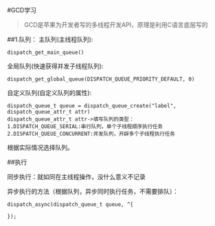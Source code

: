 #GCD学习
>GCD是苹果为开发者写的多线程开发API，原理是利用C语言底层写的
  

##1.队列：
主队列(主线程队列):  

	dispatch_get_main_queue()	
全局队列(快速获得并发子线程队列):  

	dispatch_get_global_queue(DISPATCH_QUEUE_PRIORITY_DEFAULT, 0)  
自定义队列(自定义队列的属性):  
	
	dispatch_queue_t queue = dispatch_queue_create("label", dispatch_queue_attr_t attr)
	dispatch_queue_attr_t attr->填写队列的类型：
	1.DISPATCH_QUEUE_SERIAL:串行队列，单个子线程顺序执行任务
	2.DISPATCH_QUEUE_CONCURRENT:并发队列，开辟多个子线程执行任务
	  
根据实际情况选择队列。

##执行

同步执行：就如同在主线程操作，没什么意义不记录

异步执行的方法（根据队列，异步同时执行任务，不需要排队）：

	dispatch_async(dispatch_queue_t queue, ^{
        
    });